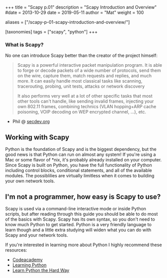 +++
title = "Scapy p.01"
description = "Scapy Introduction and Overview"
#date = 2013-10-29
date = 2019-05-11
author = "Mat"
weight = 100

aliases = ["/scapy-p-01-scapy-introduction-and-overview/"]

[taxonomies]
tags = ["scapy", "python"]
+++

### What is Scapy?

No one can introduce Scapy better than the creator of the project himself:

> Scapy is a powerful interactive packet manipulation program. It is able to forge or decode packets of a wide number of protocols, send them on the wire, capture them, match requests and replies, and much more. It can easily handle most classical tasks like scanning, tracerouting, probing, unit tests, attacks or network discovery
> 
> It also performs very well at a lot of other specific tasks that most other tools can't handle, like sending invalid frames, injecting your own 802.11 frames, combining technics (VLAN hopping+ARP cache poisoning, VOIP decoding on WEP encrypted channel, ...), etc.

- Phil @  <a href="http://www.secdev.org/projects/scapy/" target="_blank">secdev.org</a>

<!-- more -->
## Working with Scapy

Python is the foundation of Scapy and is the biggest dependency, but the good news is that Python can run on almost any system! If you're using a Mac or some flavor of *nix, it's probably already installed on your computer. Since Scapy is built on Python, you have the full functionality of Python including control blocks, conditional statements, and all of the available modules. The possiblilies are virtually limitless when it comes to building your own network tools.

## I'm not a programmer, how easy is Scapy to use?

Scapy is used via a command-line interactive mode or inside Python scripts, but after reading through this guide you should be able to do most of the basics with Scapy. Scapy has its own syntax, so you don't need to know much Python to get started. Python is a very friendly language to learn though and a little extra studying will widen what you can do with Scapy and your network tools.

If you're interested in learning more about Python I highly recommend these resources:

  * <a href="http://www.codeacademy.com" target="_blank">Codeacademy</a>
  * <a href="http://www.amazon.com/Learning-Python-Mark-Lutz/dp/1449355730" target="_blank">Learning Python</a>
  * <a href="http://learnpythonthehardway.org/" target="_blank">Learn Python the Hard Way</a>